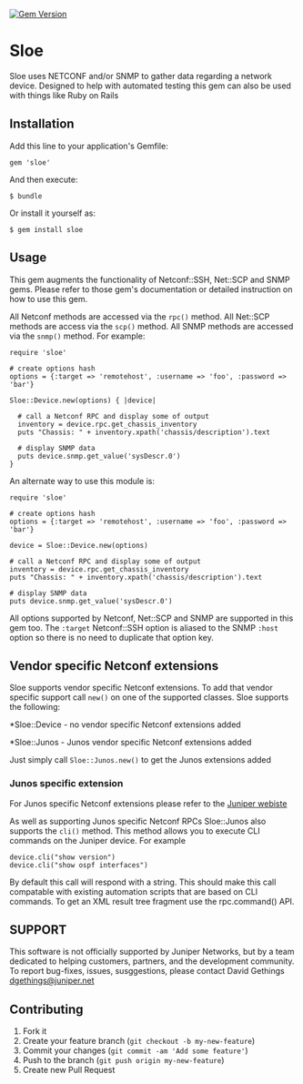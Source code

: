[![Gem Version](https://badge.fury.io/rb/sloe.svg)](https://badge.fury.io/rb/sloe)

# Sloe

Sloe uses NETCONF and/or SNMP to gather data regarding a network device. Designed to help with automated testing this gem can also be used with things like Ruby on Rails

## Installation

Add this line to your application's Gemfile:

    gem 'sloe'

And then execute:

    $ bundle

Or install it yourself as:

    $ gem install sloe

## Usage

This gem augments the functionality of Netconf::SSH, Net::SCP and SNMP gems. Please refer to those gem's documentation or detailed instruction on how to use this gem.

All Netconf methods are accessed via the `rpc()` method. All Net::SCP methods are access via the `scp()` method. All SNMP methods are accessed via the `snmp()` method. For example:

    require 'sloe'

    # create options hash
    options = {:target => 'remotehost', :username => 'foo', :password => 'bar'}

    Sloe::Device.new(options) { |device|

      # call a Netconf RPC and display some of output
      inventory = device.rpc.get_chassis_inventory
      puts "Chassis: " + inventory.xpath('chassis/description').text

      # display SNMP data
      puts device.snmp.get_value('sysDescr.0')
    } 

An alternate way to use this module is:

    require 'sloe'

    # create options hash
    options = {:target => 'remotehost', :username => 'foo', :password => 'bar'}

    device = Sloe::Device.new(options)

    # call a Netconf RPC and display some of output
    inventory = device.rpc.get_chassis_inventory
    puts "Chassis: " + inventory.xpath('chassis/description').text

    # display SNMP data
    puts device.snmp.get_value('sysDescr.0')
    

All options supported by Netconf, Net::SCP and SNMP are supported in this gem too. The `:target` Netconf::SSH option is aliased to the SNMP `:host` option so there is no need to duplicate that option key.

## Vendor specific Netconf extensions

Sloe supports vendor specific Netconf extensions. To add that vendor specific support call `new()` on one of the supported classes. Sloe supports the following:

*Sloe::Device - no vendor specific Netconf extensions added

*Sloe::Junos - Junos vendor specific Netconf extensions added

Just simply call `Sloe::Junos.new()` to get the Junos extensions added

### Junos specific extension

For Junos specific Netconf extensions please refer to the [Juniper webiste](http://www.juniper.net/techpubs/en_US/junos12.3/information-products/topic-collections/netconf-guide/index.html)

As well as supporting Junos specific Netconf RPCs Sloe::Junos also supports the `cli()` method. This method allows you to execute CLI commands on the Juniper device. For example

    device.cli("show version")
    device.cli("show ospf interfaces")

By default this call will respond with a string. This should make this call compatable with existing automation scripts that are based on CLI commands. To get an XML result tree fragment use the rpc.command() API.

## SUPPORT

This software is not officially supported by Juniper Networks, but by a team dedicated to helping customers, partners, and the development community.  To report bug-fixes, issues, susggestions, please contact David Gethings <dgethings@juniper.net>

## Contributing

1. Fork it
2. Create your feature branch (`git checkout -b my-new-feature`)
3. Commit your changes (`git commit -am 'Add some feature'`)
4. Push to the branch (`git push origin my-new-feature`)
5. Create new Pull Request
